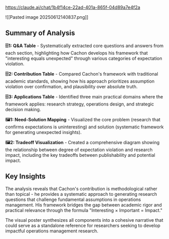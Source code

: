 https://claude.ai/chat/1b4f14ce-22ad-401a-865f-04d89a7e4f2a

![[Pasted image 20250612140837.png]]
## Summary of Analysis

**🗄️1: Q&A Table** - Systematically extracted core questions and answers from each section, highlighting how Cachon develops his framework that "interesting equals unexpected" through various categories of expectation violation.

**🗄️2: Contribution Table** - Compared Cachon's framework with traditional academic standards, showing how his approach prioritizes assumption violation over confirmation, and plausibility over absolute truth.

**🗄️3: Applications Table** - Identified three main practical domains where the framework applies: research strategy, operations design, and strategic decision making.

**🖼️1: Need-Solution Mapping** - Visualized the core problem (research that confirms expectations is uninteresting) and solution (systematic framework for generating unexpected insights).

**🖼️2: Tradeoff Visualization** - Created a comprehensive diagram showing the relationship between degree of expectation violation and research impact, including the key tradeoffs between publishability and potential impact.

## Key Insights

The analysis reveals that Cachon's contribution is methodological rather than topical - he provides a systematic approach to generating research questions that challenge fundamental assumptions in operations management. His framework bridges the gap between academic rigor and practical relevance through the formula "Interesting × Important = Impact."

The visual poster synthesizes all components into a cohesive narrative that could serve as a standalone reference for researchers seeking to develop impactful operations management research.